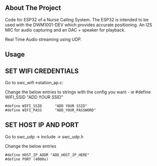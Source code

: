 
<!-- ABOUT THE PROJECT -->
## About The Project



Code for ESP32 of a Nurse Calling System. The ESP32 is intended to be used with the DWM1001-DEV which provides accurate positioning.
An I2S MIC for audio capturing and an DAC + speaker for playback.

Real Time Audio streaming using UDP.



## Usage



##    SET WIFI CREDENTIALS 

Go to swc_wifi->station_ap.c:

Change the below entries to strings with   the config you want - ie #define WIFI_SSID "ADD YOUR SSID"

    #define WIFI_SSID      "ADD YOUR SSID"
    #define WIFI_PASS      "ADD_YOUR_PASSWORD"

##    SET HOST IP AND PORT
Go to swc_udp -> include -> swc_udp.h

Change the below entries

    #define HOST_IP_ADDR "ADD_HOST_IP_HERE"
    #define PORT (4000u)

